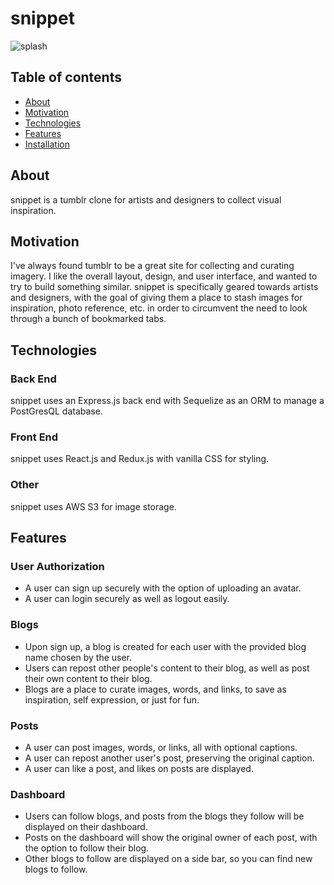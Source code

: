 # snippet
![splash](https://github.com/posidest/snippet/blob/main/public/snippet-splash-update.png?raw=true)

## Table of contents
* [About](#about)
* [Motivation](#motivation)
* [Technologies](#technologies)
* [Features](#features)
* [Installation](#installation)


## About
snippet is a tumblr clone for artists and designers to collect visual inspiration.

## Motivation
I've always found tumblr to be a great site for collecting and curating imagery. I like the overall layout, design, and user interface, and wanted to try to build something similar. 
snippet is specifically geared towards artists and designers, with the goal of giving them a place to stash images for inspiration, photo reference, etc. in order to circumvent the need to look through a bunch of bookmarked tabs.

## Technologies
### Back End
snippet uses an Express.js back end with Sequelize as an ORM to manage a PostGresQL database.

### Front End
snippet uses React.js and Redux.js with vanilla CSS for styling. 

### Other
snippet uses AWS S3 for image storage.

## Features

### User Authorization
- A user can sign up securely with the option of uploading an avatar.   
- A user can login securely as well as logout easily.

### Blogs  
- Upon sign up, a blog is created for each user with the provided blog name chosen by the user.
- Users can repost other people's content to their blog, as well as post their own content to their blog.
- Blogs are a place to curate images, words, and links, to save as inspiration, self expression, or just for fun.

### Posts
- A user can post images, words, or links, all with optional captions.
- A user can repost another user's post, preserving the original caption.
- A user can like a post, and likes on posts are displayed.

### Dashboard
- Users can follow blogs, and posts from the blogs they follow will be displayed on their dashboard. 
- Posts on the dashboard will show the original owner of each post, with the option to follow their blog. 
- Other blogs to follow are displayed on a side bar, so you can find new blogs to follow.



